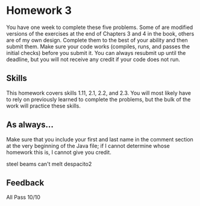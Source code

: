 # Homework 3

You have one week to complete these five problems. Some of are modified versions of the exercises at the end of Chapters 3 and 4 in the book, others are of my own design. Complete them to the best of your ability and then submit them. Make sure your code works (compiles, runs, and passes the initial checks) before you submit it. You can always resubmit up until the deadline, but you will not receive any credit if your code does not run.

## Skills

This homework covers skills 1.11, 2.1, 2.2, and 2.3. You will most likely have to rely on previously learned to complete the problems, but the bulk of the work will practice these skills.

## As always...
Make sure that you include your first and last name in the comment section at the very beginning of the Java file; if I cannot determine whose homework this is, I cannot give you credit.

steel beams can't melt despacito2

## Feedback
All Pass
10/10
